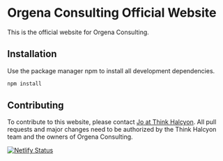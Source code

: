 # Orgena Consulting Official Website

This is the official website for Orgena Consulting.

## Installation

Use the package manager npm to install all development dependencies.

```bash
npm install
```

## Contributing

To contribute to this website, please contact [Jo at Think Halcyon](mailto:jonayah@thinkhalcyon.com).  All pull requests and major changes need to be authorized by the Think Halcyon team and the owners of Orgena Consulting.


<!-- Status Badge -->
[![Netlify Status](https://api.netlify.com/api/v1/badges/81758582-6b93-4445-8c50-81d4433a3dfb/deploy-status)](https://app.netlify.com/sites/orgena-consulting/deploys)